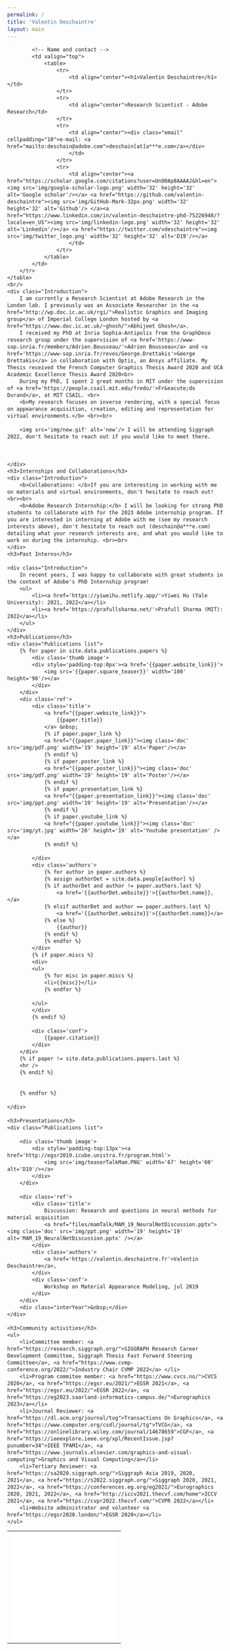 ```yaml
---
permalink: /
title: 'Valentin Deschaintre'
layout: main
---
```


<script>
window.onload = choosePic;

var myPix = new Array("img/profilePic1.jpg","img/profilePic2.png","img/profilePic3.jpg");

function choosePic() {
     var randomNum = Math.floor(Math.random() * myPix.length);
     document.getElementById("myPic").src = myPix[randomNum];
};
</script>

<div id='content'>
	<table width="100%">
		<tr>
			<!-- The picture -->
			<td style="text-align: left; " valign="bottom">
				<img src="img/placeholder.jpg" id="myPic" width='250' alt="My picture">
			</td>

			<!-- Name and contact -->
			<td valign="top">
				<table>
					<tr>
						<td align="center"><h1>Valentin Deschaintre</h1></td>
					</tr>
					<tr>
						<td align="center">Research Scientist - Adobe Research</td>
					</tr>
					<tr>
						<td align="center"><div class="email" cellpadding="10">e-mail: <a href="mailto:deschain@adobe.com">deschain[at]a***e.com</a></div>
						</td>
					</tr>
					<tr>
						<td align="center"><a href="https://scholar.google.com/citations?user=UnO0Ap8AAAAJ&hl=en"><img src='img/google-scholar-logo.png' width='32' height='32' alt='Google scholar'/></a> <a href="https://github.com/valentin-deschaintre"><img src='img/GitHub-Mark-32px.png' width='32' height='32' alt='Github'/> </a><a href="https://www.linkedin.com/in/valentin-deschaintre-phd-75226948/?locale=en_US"><img src='img/linkedin-logo.png' width='32' height='32' alt='Linkedin'/></a> <a href="https://twitter.com/vdeschaintre"><img src='img/twitter_logo.png' width='32' height='32' alt='D19'/></a>
						</td>
					</tr>
				</table> 
			</td>
		</tr>
	</table>
	<br/>
	<div class="Introduction">
		I am currently a Research Scientist at Adobe Research in the London lab. I previously was an Associate Researcher in the <a href="http://wp.doc.ic.ac.uk/rgi/">Realistic Graphics and Imaging group</a> of Imperial College London hosted by <a href="https://www.doc.ic.ac.uk/~ghosh/">Abhijeet Ghosh</a>.
		I received my PhD at Inria Sophia-Antipolis from the GraphDeco research group under the supervision of <a href='https://www-sop.inria.fr/members/Adrien.Bousseau/'>Adrien Bousseau</a> and <a href='https://www-sop.inria.fr/reves/George.Drettakis'>George Drettakis</a> in collaboration with Optis, an Ansys affiliate. My Thesis received the French Computer Graphics Thesis Award 2020 and UCA Academic Excellence Thesis Award 2020<br>
		During my PhD, I spent 2 great months in MIT under the supervision of <a href='https://people.csail.mit.edu/fredo/'>Fr&eacute;do Durand</a>, at MIT CSAIL. <br> 
		<b>My research focuses on inverse rendering, with a special focus on appearance acquisition, creation, editing and representation for virtual environments.</b> <br><br>

		<img src='img/new.gif' alt='new'/> I will be attending Siggraph 2022, don't hesitate to reach out if you would like to meet there.

		
		
	</div>
	<h3>Internships and Collaborations</h3>
	<div class="Introduction">
		<b>Collaborations: </b>If you are interesting in working with me on materials and virtual environments, don't hesitate to reach out!<br><br>
		<b>Adobe Research Internship:</b> I will be looking for strong PhD students to collaborate with for the 2023 Adobe internship program. If you are interested in interning at Adobe with me (see my research interests above), don't hesitate to reach out (deschain@a***e.com) detailing what your research interests are, and what you would like to work on during the internship. <br><br>	
	</div>
	<h3>Past Interns</h3>

	<div class="Introduction">
		In recent years, I was happy to collaborate with great students in the context of Adobe's PhD Internship program!
		<ul>
			<li><a href='https://yiweihu.netlify.app/'>Yiwei Hu (Yale University): 2021, 2022</a></li>
			<li><a href='https://prafullsharma.net/'>Prafull Sharma (MIT): 2022</a></li>
		</ul>
	</div>
	<h3>Publications</h3>
	<div class="Publications list">
		{% for paper in site.data.publications.papers %}
			<div class='thumb image'>
			<div style='padding-top:0px'><a href='{{paper.website_link}}'>
				<img src='{{paper.square_teaser}}' width='100' height='90'/></a>
			</div>
		</div>
		<div class='ref'>
			<div class='title'>
				<a href="{{paper.website_link}}">
					{{paper.title}}
				</a> &nbsp; 
				{% if paper.paper_link %}
				<a href="{{paper.paper_link}}"><img class='doc' src='img/pdf.png' width='19' height='19' alt='Paper'/></a>
				{% endif %}
				{% if paper.poster_link %}
				<a href="{{paper.poster_link}}"><img class='doc' src='img/pdf.png' width='19' height='19' alt='Poster'/></a>
				{% endif %}
				{% if paper.presentation_link %}
				<a href="{{paper.presentation_link}}"><img class='doc' src='img/ppt.png' width='19' height='19' alt='Presentation'/></a>
				{% endif %}
				{% if paper.youtube_link %}
				<a href="{{paper.youtube_link}}"><img class='doc' src='img/yt.jpg' width='20' height='19' alt='Youtube presentation' /></a>
				{% endif %}

			</div>
			<div class='authors'>
				{% for author in paper.authors %}
				{% assign authorDet = site.data.people[author] %}
				{% if authorDet and author != paper.authors.last %}
					<a href='{{authorDet.website}}'>{{authorDet.name}},</a>
				{% elsif authorDet and author == paper.authors.last %}
					<a href='{{authorDet.website}}'>{{authorDet.name}}</a>
				{% else %}
					{{author}}
				{% endif %}
				{% endfor %}
			</div>
			{% if paper.miscs %}
			<div>
			<ul>
				{% for misc in paper.miscs %}
				<li>{{misc}}</li>
				{% endfor %}

			</ul>
			</div>
			{% endif %}

			<div class='conf'>
				{{paper.citation}}
			</div>
		</div>
		{% if paper != site.data.publications.papers.last %}
		<hr />
		{% endif %}
			
			
		{% endfor %}

	</div>
	
	<h3>Presentations</h3>
	<div class="Publications list">
		
		<div class='thumb image'>
			<div style='padding-top:13px'><a href='http://egsr2019.icube.unistra.fr/program.html'>
				<img src='img/teaserTalkMam.PNG' width='67' height='60' alt='D19'/></a>
			</div>
		</div>
		
		<div class='ref'>
			<div class='title'>
				Discussion: Research and questions in neural methods for material acquisition
				<a href="files/mamTalk/MAM_19_NeuralNetDiscussion.pptx"><img class='doc' src='img/ppt.png' width='19' height='19' alt='MAM_19_NeuralNetDiscussion.pptx' /></a>
			</div>
			<div class='authors'>
				<a href='https://valentin.deschaintre.fr'>Valentin Deschaintre</a>,
			</div>
			<div class='conf'>
				Workshop on Material Appearance Modeling, jul 2019
			</div>
		</div>
		<div class="interYear">&nbsp;</div>
	</div>
	
	<h3>Community activities</h3>
	<ul>
		<li>Committee member: <a href="https://research.siggraph.org/">SIGGRAPH Research Career Development Committee, Siggraph Thesis Fast Forward Steering Committee</a>, <a href="https://www.cvmp-conference.org/2022/">Industry Chair CVMP 2022</a> </li>
		<li>Program commitee member: <a href="https://www.cvcs.no/">CVCS 2020</a>, <a href="https://egsr.eu/2021/">EGSR 2021</a>, <a href="https://egsr.eu/2022/">EGSR 2022</a>, <a href="https://eg2023.saarland-informatics-campus.de/">Eurographics 2023</a></li>
		<li>Journal Reviewer: <a href="https://dl.acm.org/journal/tog">Transactions On Graphics</a>, <a href="https://www.computer.org/csdl/journal/tg">TVCG</a>, <a href="https://onlinelibrary.wiley.com/journal/14678659">CGF</a>, <a href="https://ieeexplore.ieee.org/xpl/RecentIssue.jsp?punumber=34">IEEE TPAMI</a>, <a href="https://www.journals.elsevier.com/graphics-and-visual-computing">Graphics and Visual Computing</a></li>
		<li>Tertiary Reviewer: <a href="https://sa2020.siggraph.org/">Siggraph Asia 2019, 2020, 2021</a>, <a href="https://s2022.siggraph.org/">Siggraph 2020, 2021, 2022</a>, <a href="https://conferences.eg.org/eg2021/">Eurographics 2020, 2021, 2022</a>, <a href="http://iccv2021.thecvf.com/home">ICCV 2021</a>, <a href="https://cvpr2022.thecvf.com/">CVPR 2022</a></li>
		<li>Website administrator and volunteer <a href="https://egsr2020.london/">EGSR 2020</a></li>
	</ul>

</div>